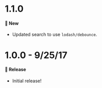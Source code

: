 # 1.1.0
#### 🚀 New
* Updated search to use `lodash/debounce`.

# 1.0.0 - 9/25/17
#### 🎉 Release
* Initial release!
